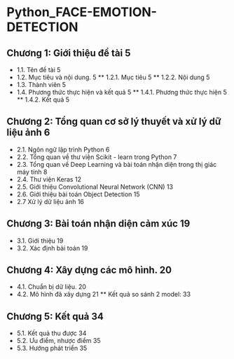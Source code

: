 # Python_FACE-EMOTION-DETECTION
## Chương 1: Giới thiệu đề tài	5
* 1.1. Tên đề tài	5
* 1.2. Mục tiêu và nội dung.	5
** 1.2.1. Mục tiêu	5
** 1.2.2. Nội dung	5
* 1.3. Thành viên	5
* 1.4. Phương thức thực hiện và kết quả	5
** 1.4.1. Phương thức thực hiện	5
** 1.4.2. Kết quả	5
## Chương 2: Tổng quan cơ sở lý thuyết và xử lý dữ liệu ảnh	6
* 2.1. Ngôn ngữ lập trình Python	6
* 2.2. Tổng quan về thư viện Scikit - learn trong Python	7
* 2.3. Tổng quan về Deep Learning và bài toán nhận diện trong thị giác máy tính	8
* 2.4. Thư viện Keras	12
* 2.5. Giới thiệu Convolutional Neural Network (CNN)	13
* 2.6. Giới thiệu bài toán Object Detection	15
* 2.7 Xử lý dữ liệu ảnh	16
## Chương 3: Bài toán nhận diện cảm xúc	19
* 3.1. Giới thiệu	19
* 3.2. Xác định bài toán	19
## Chương 4: Xây dựng các mô hình.	20
* 4.1. Chuẩn bị dữ liệu.	20
* 4.2. Mô hình đã xây dựng	21
** Kết quả so sánh 2 model:	33
## Chương 5: Kết quả	34
* 5.1. Kết quả thu được	34
* 5.2. Ưu điểm, nhược điểm	35
* 5.3. Hướng phát triển	35
